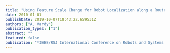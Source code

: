 ```yaml
---
title: "Using Feature Scale Change for Robot Localization along a Route"
date: 2010-01-01
publishDate: 2019-10-07T18:43:22.659531Z
authors: ["A. Vardy"]
publication_types: ["1"]
abstract: ""
featured: false
publication: "*IEEE/RSJ International Conference on Robots and Systems (IROS)*"
---
```


